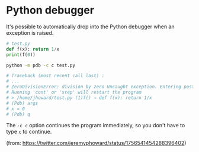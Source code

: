 # Python debugger

It's possible to automatically drop into the Python debugger when an exception is raised.

```python
# test.py
def f(x): return 1/x
print(f(0))
```

```bash
python -m pdb -c c test.py

# Traceback (most recent call last) :
# ...
# ZeroDivisionError: division by zero Uncaught exception. Entering post mortem debugging
# Running 'cont' or 'step' will restart the program
# > /home/jhoward/test.py (1)f() → def f(x): return 1/x
# (Pdb) args
# x = 0
# (Pdb) q
```

The `-c c` option continues the program immediately, so you don't have to type `c` to continue.

(from: <https://twitter.com/jeremyphoward/status/1756541454288396402>)
